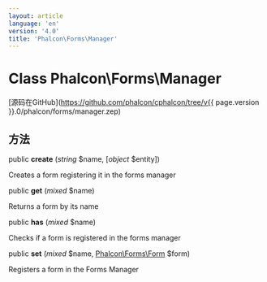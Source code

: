 ```yaml
---
layout: article
language: 'en'
version: '4.0'
title: 'Phalcon\Forms\Manager'
---
```

# Class **Phalcon\Forms\Manager**

[源码在GitHub](https://github.com/phalcon/cphalcon/tree/v{{ page.version }}.0/phalcon/forms/manager.zep)

## 方法

public **create** (*string* $name, [*object* $entity])

Creates a form registering it in the forms manager

public **get** (*mixed* $name)

Returns a form by its name

public **has** (*mixed* $name)

Checks if a form is registered in the forms manager

public **set** (*mixed* $name, [Phalcon\Forms\Form](Phalcon_Forms_Form) $form)

Registers a form in the Forms Manager